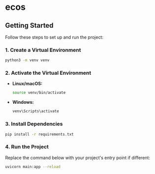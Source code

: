 # ecos

## Getting Started

Follow these steps to set up and run the project:

### 1. Create a Virtual Environment

```bash
python3 -m venv venv
```

### 2. Activate the Virtual Environment

- **Linux/macOS:**
    ```bash
    source venv/bin/activate
    ```
- **Windows:**
    ```bash
    venv\Scripts\activate
    ```

### 3. Install Dependencies

```bash
pip install -r requirements.txt
```

### 4. Run the Project

Replace the command below with your project's entry point if different:

```bash
uvicorn main:app --reload
```
